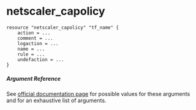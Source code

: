 # netscaler_capolicy

```
resource "netscaler_capolicy" "tf_name" {
    action = ...
    comment = ...
    logaction = ...
    name = ...
    rule = ...
    undefaction = ...
}
```

##### Argument Reference

See [official documentation page](https://developer-docs.citrix.com/projects/netscaler-nitro-api/en/11.0/configuration/ca/capolicy/capolicy/) for possible values for these arguments and for an exhaustive list of arguments.

